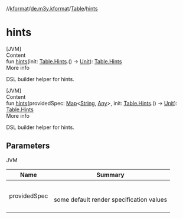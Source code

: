 //[kformat](../../index.md)/[de.m3y.kformat](../index.md)/[Table](index.md)/[hints](hints.md)



# hints  
[JVM]  
Content  
fun [hints](hints.md)(init: [Table.Hints](-hints/index.md).() -> [Unit](https://kotlinlang.org/api/latest/jvm/stdlib/kotlin/-unit/index.html)): [Table.Hints](-hints/index.md)  
More info  


DSL builder helper for hints.

  


[JVM]  
Content  
fun [hints](hints.md)(providedSpec: [Map](https://kotlinlang.org/api/latest/jvm/stdlib/kotlin.collections/-map/index.html)<[String](https://kotlinlang.org/api/latest/jvm/stdlib/kotlin/-string/index.html), [Any](https://kotlinlang.org/api/latest/jvm/stdlib/kotlin/-any/index.html)>, init: [Table.Hints](-hints/index.md).() -> [Unit](https://kotlinlang.org/api/latest/jvm/stdlib/kotlin/-unit/index.html)): [Table.Hints](-hints/index.md)  
More info  


DSL builder helper for hints.



## Parameters  
  
JVM  
  
|  Name|  Summary| 
|---|---|
| <a name="de.m3y.kformat/Table/hints/#kotlin.collections.Map[kotlin.String,kotlin.Any]#kotlin.Function1[de.m3y.kformat.Table.Hints,kotlin.Unit]/PointingToDeclaration/"></a>providedSpec| <a name="de.m3y.kformat/Table/hints/#kotlin.collections.Map[kotlin.String,kotlin.Any]#kotlin.Function1[de.m3y.kformat.Table.Hints,kotlin.Unit]/PointingToDeclaration/"></a><br><br>some default render specification values<br><br>
  
  



